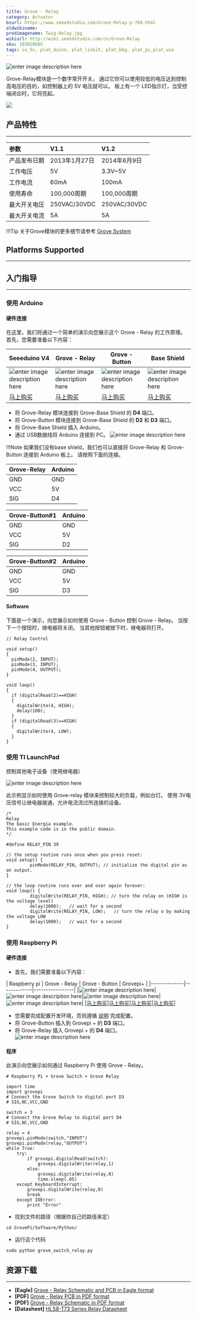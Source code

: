 ```yaml
---
title: Grove - Relay
category: Actuator
bzurl: https://www.seeedstudio.com/Grove-Relay-p-769.html
oldwikiname:
prodimagename: Twig-Relay.jpg
wikiurl: http://wiki.seeedstudio.com/cn/Grove-Relay
sku: 103020005
tags: io_5v, plat_duino, plat_linkit, plat_bbg, plat_pi,plat_wio
---
```


![enter image description here](https://raw.githubusercontent.com/SeeedDocument/Grove-Relay/master/img/Twig-Relay.jpg)

 Grove-Relay模块是一个数字常开开关。 通过它你可以使用较低的电压达到控制高电压的目的，如控制器上的 5V 电压就可以。 板上有一个 LED指示灯，当受控端闭合时，它将亮起。

[![](https://github.com/SeeedDocument/wiki_chinese/raw/master/docs/images/click_to_buy.PNG)](https://item.taobao.com/item.htm?spm=a1z10.3-c.w4002-11172317909.9.179ada13kJa9LO&id=45670971061)


## 产品特性
-------

|参数     | V1.1     |V1.2     |
| :------------- | :------------- |:------------- |
|产品发布日期      | 2013年1月27日      |2014年6月9日|
|工作电压|5V|3.3V~5V|
|工作电流|60mA|100mA|
|使用寿命|100,000周期|100,000周期|
|最大开关电压|250VAC/30VDC|250VAC/30VDC|
|最大开关电流|5A|5A|

!!!Tip
    关于Grove模块的更多细节请参考 [Grove System](http://wiki.seeedstudio.com/cn/Grove_System/)

## Platforms Supported
--------



## 入门指导
------
### 使用 Arduino

#### 硬件连接

在这里，我们将通过一个简单的演示向您展示这个 Grove - Relay 的工作原理。 首先，您需要准备以下内容：

| Seeeduino V4 | Grove - Relay | Grove -  Button|Base Shield |
|--------------|-------------|-----------------|-----------------|
|![enter image description here](https://raw.githubusercontent.com/SeeedDocument/Grove_Light_Sensor/master/images/gs_1.jpg)|![enter image description here](https://github.com/SeeedDocument/Grove-Relay/raw/master/img/Grove_Relay_s.jpg)|![enter image description here](https://github.com/SeeedDocument/Grove-Relay/raw/master/img/button_s.jpg)|![enter image description here](https://raw.githubusercontent.com/SeeedDocument/Grove_Light_Sensor/master/images/gs_4.jpg)|
|[马上购买](https://item.taobao.com/item.htm?spm=a1z10.3-c.w4002-11172317909.9.3ff19e11rndqnS&id=45721222112)|[马上购买](https://item.taobao.com/item.htm?spm=a1z10.3-c.w4002-11172317909.10.2d2b0dcdZUBw8h&id=45670971061)|[马上购买](https://item.taobao.com/item.htm?spm=a1z10.3-c.w4002-11172317909.12.2e67dd181VQuUB&id=531838497696)|[马上购买](https://item.taobao.com/item.htm?spm=a1z10.3-c.w4002-11172317909.10.3ff19e11crrag2&id=520233320144)|


- 将 Grove-Relay 模块连接到 Grove-Base Shield 的 **D4** 端口。
- 将 Grove-Button 模块连接到 Grove-Base Shield 的 **D2** 和 **D3** 端口。
- 将 Grove-Base Shield 插入 Arduino。
- 通过 USB数据线将 Arduino 连接到 PC。
![enter image description here](https://github.com/SeeedDocument/Grove-Relay/raw/master/img/button-relay.jpg)

!!!Note
    如果我们没有base shield，我们也可以直接将 Grove-Relay 和 Grove-Button 连接到 Arduino 板上。 请按照下面的连接。

| Grove-Relay | Arduino |
|-------------|---------|
| GND         | GND     |
| VCC         | 5V      |
| SIG         | D4      |

| Grove-Button#1 | Arduino |
|----------------|---------|
| GND            | GND     |
| VCC            | 5V      |
| SIG            | D2      |

| Grove-Button#2 | Arduino |
|----------------|---------|
| GND            | GND     |
| VCC            | 5V      |
| SIG            | D3      |

#### Software


下面是一个演示，向您展示如何使用 Grove - Button 控制 Grove - Relay。 当按下一个按钮时，继电器将关闭。 当其他按钮被按下时，继电器将打开。

```
// Relay Control

void setup()
{
  pinMode(2, INPUT);
  pinMode(3, INPUT);
  pinMode(4, OUTPUT);
}

void loop()
{
  if (digitalRead(2)==HIGH)
  {
    digitalWrite(4, HIGH);
    delay(100);
  }
  if (digitalRead(3)==HIGH)
  {
    digitalWrite(4, LOW);
  }
}

```

### 使用 TI LaunchPad

控制其他电子设备（使用继电器）

![enter image description here](https://raw.githubusercontent.com/SeeedDocument/Grove-Relay/master/img/Relay.jpg)

此示例显示如何使用 Grove-relay 模块来控制较大的负载，例如台灯。 使用 3V电压信号让继电器接通，允许电流流过所连接的设备。

```
/*
Relay
The basic Energia example.
This example code is in the public domain.
*/

#define RELAY_PIN 39

// the setup routine runs once when you press reset:
void setup() {
         pinMode(RELAY_PIN, OUTPUT); // initialize the digital pin as an output.
}

// the loop routine runs over and over again forever:
void loop() {
         digitalWrite(RELAY_PIN, HIGH); // turn the relay on (HIGH is the voltage level)
         delay(1000);   // wait for a second
         digitalWrite(RELAY_PIN, LOW);   // turn the relay o by making the voltage LOW
         delay(1000);   // wait for a second
}
```
### 使用 Raspberry Pi

#### 硬件连接


- 首先，我们需要准备以下内容：

|  Raspberry pi | Grove - Relay | Grove - Button | Grovepi+ |
|--------------|-------------|-----------------|
|![enter image description here](https://github.com/SeeedDocument/Grove-Temperature_and_Humidity_Sensor_Pro/raw/master/img/pi.jpg)|![enter image description here](https://github.com/SeeedDocument/Grove-Relay/raw/master/img/Grove_Relay_s.jpg)|![enter image description here](https://github.com/SeeedDocument/Grove-Relay/raw/master/img/button_s.jpg)|![enter image description here](https://github.com/SeeedDocument/Grove-Temperature_and_Humidity_Sensor_Pro/raw/master/img/grovepi%2B.jpg)|
|[马上购买](https://item.taobao.com/item.htm?spm=a1z10.3-c.w4002-11172317909.9.3ff19e11zpryre&id=528322046763)|[马上购买](https://item.taobao.com/item.htm?spm=a1z10.3-c.w4002-11172317909.9.addbe7dlRVNGW&id=45670971061)|[马上购买](https://item.taobao.com/item.htm?spm=a1z10.3-c.w4002-11172317909.13.6810e28bnnbHCO&id=531838497696)|[马上购买](https://item.taobao.com/item.htm?spm=a1z10.3-c.w4002-11172317909.10.3ff19e113G7Bdt&id=45506190895)|



- 您需要完成配置开发环境，否则遵循 [说明](http://wiki.seeed.cc/GrovePi_Plus/) 完成配置。
- 将 Grove-Button 插入到 Grovepi + 的 **D3** 端口。
- 将 Grove-Relay 插入 Grovepi + 的 **D4** 端口。
![enter image description here](https://raw.githubusercontent.com/SeeedDocument/Grove-Relay/master/img/GrovePiPlus_Grove_relay.jpeg)

#### 程序

此演示向您展示如何通过 Raspberry Pi 使用 Grove - Relay。
```
# Raspberry Pi + Grove Switch + Grove Relay

import time
import grovepi
# Connect the Grove Switch to digital port D3
# SIG,NC,VCC,GND

switch = 3
# Connect the Grove Relay to digital port D4
# SIG,NC,VCC,GND

relay = 4
grovepi.pinMode(switch,"INPUT")
grovepi.pinMode(relay,"OUTPUT")
while True:
    try:
        if grovepi.digitalRead(switch):
            grovepi.digitalWrite(relay,1)
        else:
            grovepi.digitalWrite(relay,0)
            time.sleep(.05)
    except KeyboardInterrupt:
        grovepi.digitalWrite(relay,0)
        break
    except IOError:
        print "Error"
```


- 找到文件的路径（根据你自己的路径来定）
```
cd GrovePi/Software/Python/
```
- 运行这个代码
```
sudo python grove_switch_relay.py
```

## 资源下载
----
* **[Eagle]** [Grove - Relay Schematic and PCB in Eagle format](https://raw.githubusercontent.com/SeeedDocument/Grove-Relay/master/res/Grove-Relay_Eagle_Files.zip)
* **[PDF]** [Grove - Relay PCB in PDF format](https://github.com/SeeedDocument/Grove-Relay/raw/master/res/Grove%20-%20Relay%20PCB.pdf)
* **[PDF]** [Grove - Relay Schematic in PDF format](https://github.com/SeeedDocument/Grove-Relay/raw/master/res/Grove%20-%20Relay%20Schematic.pdf)
* **[Datasheet]** [HLS8-T73 Series Relay Datasheet](https://raw.githubusercontent.com/SeeedDocument/Grove-Relay/master/res/Relay_Datasheet.pdf)
